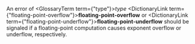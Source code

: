  



An error of <GlossaryTerm  term={"type"}><i>type</i></GlossaryTerm> <DictionaryLink  term={"floating-point-overflow"}><b>floating-point-overflow</b></DictionaryLink> or <DictionaryLink  term={"floating-point-underflow"}><b>floating-point-underflow</b></DictionaryLink> should be signaled if a floating-point computation causes exponent overflow or underflow, respectively. 



